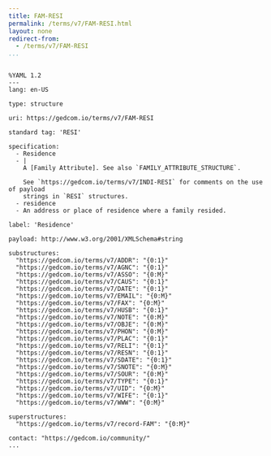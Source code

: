 ```yaml
---
title: FAM-RESI
permalink: /terms/v7/FAM-RESI.html
layout: none
redirect-from:
  - /terms/v7/FAM-RESI
...
```


```

%YAML 1.2
---
lang: en-US

type: structure

uri: https://gedcom.io/terms/v7/FAM-RESI

standard tag: 'RESI'

specification:
  - Residence
  - |
    A [Family Attribute]. See also `FAMILY_ATTRIBUTE_STRUCTURE`.
    
    See `https://gedcom.io/terms/v7/INDI-RESI` for comments on the use of payload
    strings in `RESI` structures.
  - residence
  - An address or place of residence where a family resided.

label: 'Residence'

payload: http://www.w3.org/2001/XMLSchema#string

substructures:
  "https://gedcom.io/terms/v7/ADDR": "{0:1}"
  "https://gedcom.io/terms/v7/AGNC": "{0:1}"
  "https://gedcom.io/terms/v7/ASSO": "{0:M}"
  "https://gedcom.io/terms/v7/CAUS": "{0:1}"
  "https://gedcom.io/terms/v7/DATE": "{0:1}"
  "https://gedcom.io/terms/v7/EMAIL": "{0:M}"
  "https://gedcom.io/terms/v7/FAX": "{0:M}"
  "https://gedcom.io/terms/v7/HUSB": "{0:1}"
  "https://gedcom.io/terms/v7/NOTE": "{0:M}"
  "https://gedcom.io/terms/v7/OBJE": "{0:M}"
  "https://gedcom.io/terms/v7/PHON": "{0:M}"
  "https://gedcom.io/terms/v7/PLAC": "{0:1}"
  "https://gedcom.io/terms/v7/RELI": "{0:1}"
  "https://gedcom.io/terms/v7/RESN": "{0:1}"
  "https://gedcom.io/terms/v7/SDATE": "{0:1}"
  "https://gedcom.io/terms/v7/SNOTE": "{0:M}"
  "https://gedcom.io/terms/v7/SOUR": "{0:M}"
  "https://gedcom.io/terms/v7/TYPE": "{0:1}"
  "https://gedcom.io/terms/v7/UID": "{0:M}"
  "https://gedcom.io/terms/v7/WIFE": "{0:1}"
  "https://gedcom.io/terms/v7/WWW": "{0:M}"

superstructures:
  "https://gedcom.io/terms/v7/record-FAM": "{0:M}"

contact: "https://gedcom.io/community/"
...

```
